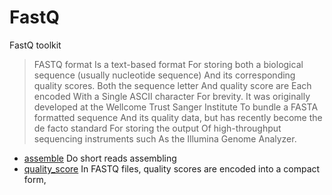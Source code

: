 # FastQ

FastQ toolkit
> FASTQ format Is a text-based format For storing both a biological sequence 
>  (usually nucleotide sequence) And its corresponding quality scores. Both 
>  the sequence letter And quality score are Each encoded With a Single ASCII 
>  character For brevity. It was originally developed at the Wellcome Trust 
>  Sanger Institute To bundle a FASTA formatted sequence And its quality data, 
>  but has recently become the de facto standard For storing the output Of 
>  high-throughput sequencing instruments such As the Illumina Genome 
>  Analyzer.

+ [assemble](FastQ/assemble.1) Do short reads assembling
+ [quality_score](FastQ/quality_score.1) In FASTQ files, quality scores are encoded into a compact form, 
